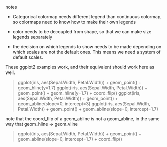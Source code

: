 notes

- Categorical colormap needs different legend than continuous
  colormap, so colormaps need to know how to make their own legends

- color needs to be decoupled from shape, so that we can make size legends
  separately

- the decision on which legends to show needs to be made depending on which
  scales are not the default ones. This means we need a system of default
  scales.


These ggplot2 examples work, and their equivalent should work here as
well.

> ggplot(iris, aes(Sepal.Width, Petal.Width)) + geom_point() + geom_hline(y=1.7)
> ggplot(iris, aes(Sepal.Width, Petal.Width)) + geom_point() + geom_hline(y=1.7) + coord_flip()
> ggplot(iris, aes(Sepal.Width, Petal.Width)) + geom_point() + geom_abline(slope=0, intercept=3)
> ggplot(iris, aes(Sepal.Width, Petal.Width)) + geom_point() + geom_abline(slope=0, intercept=1.7)

note that the coord_flip of a geom_abline is not a geom_abline, in the
same way that geom_hline -> geom_vline

> ggplot(iris, aes(Sepal.Width, Petal.Width)) + geom_point() + geom_abline(slope=0, intercept=1.7) + coord_flip()
